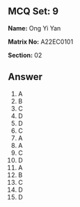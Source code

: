 ## MCQ Set: 9

**Name:** Ong Yi Yan

**Matrix No:** A22EC0101

**Section:** 02

## Answer
1. A
2. B
3. C
4. D
5. D
6. C
7. A
8. A
9. C
10. D
11. A
12. B
13. C
14. D
15. D
